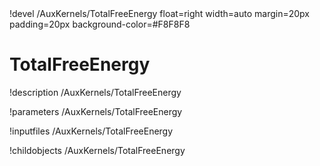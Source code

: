 <!-- MOOSE Object Documentation Stub: Remove this when content is added. -->!devel /AuxKernels/TotalFreeEnergy float=right width=auto margin=20px padding=20px background-color=#F8F8F8


# TotalFreeEnergy
!description /AuxKernels/TotalFreeEnergy

!parameters /AuxKernels/TotalFreeEnergy

!inputfiles /AuxKernels/TotalFreeEnergy

!childobjects /AuxKernels/TotalFreeEnergy
